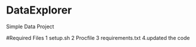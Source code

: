 # DataExplorer
Simple Data Project

#Required Files
1 setup.sh
2 Procfile
3 requirements.txt
4.updated the code
